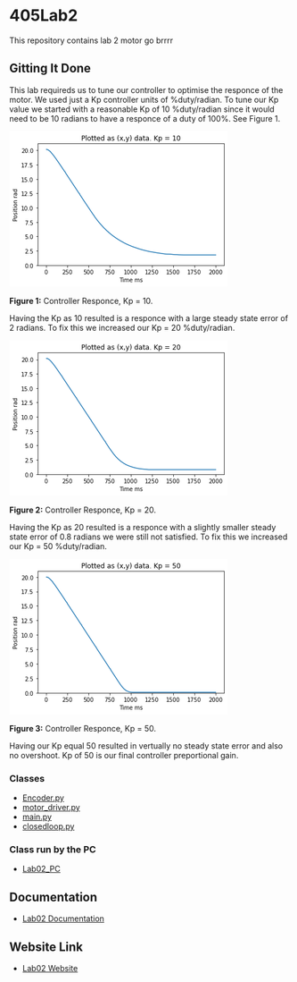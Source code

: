 # 405Lab2

This repository contains lab 2
motor go brrrr

## Gitting It Done

This lab requireds us to tune our controller to optimise the responce of the motor. We used just a Kp controller units of %duty/radian. To tune our Kp value we started with a reasonable Kp of 10 %duty/radian since it would need to be 10 radians to have a responce of a duty of 100%. See Figure 1.

![Kpof10](Kp10.png)

__Figure 1:__ Controller Responce, Kp = 10.

Having the Kp as 10 resulted is a responce with a large steady state error of 2 radians. To fix this we increased our Kp = 20 %duty/radian. 

![Kpof20](Kp20.png)

__Figure 2:__ Controller Responce, Kp = 20.

Having the Kp as 20 resulted is a responce with a slightly smaller steady state error of 0.8 radians we were still not satisfied. To fix this we increased our Kp = 50 %duty/radian. 

![Kpof50](Kp50.png)

__Figure 3:__ Controller Responce, Kp = 50.

Having our Kp equal 50 resulted in vertually no steady state error and also no overshoot. Kp of 50 is our final controller preportional gain.

### Classes

* [Encoder.py](https://github.com/QuietJohn0/405Lab2/blob/main/src/Encoder.py)
* [motor_driver.py](https://github.com/QuietJohn0/405Lab2/blob/main/src/motor_driver.py)
* [main.py](https://github.com/QuietJohn0/405Lab2/blob/main/src/main.py)
* [closedloop.py](https://github.com/QuietJohn0/405Lab2/blob/main/src/closedloop.py)

### Class run by the PC

* [Lab02_PC](https://github.com/QuietJohn0/405Lab2/blob/main/src/Lab02_PC.py)

## Documentation

* [Lab02 Documentation](https://github.com/QuietJohn0/405Lab2/tree/main/docs)

## Website Link

* [Lab02 Website](https://quietjohn0.github.io/405Lab2/index.html)

